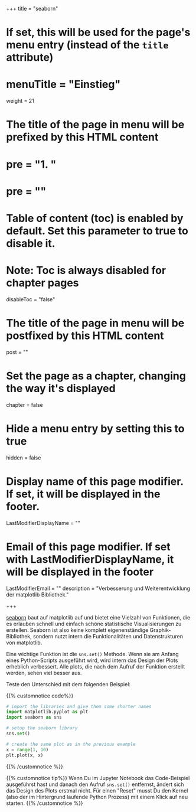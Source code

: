 +++
title = "seaborn"
# If set, this will be used for the page's menu entry (instead of the `title` attribute)
# menuTitle = "Einstieg"
weight = 21
# The title of the page in menu will be prefixed by this HTML content
# pre = "<b>1. </b>"
# pre = "<i class='fab fa-github'></i>"
# Table of content (toc) is enabled by default. Set this parameter to true to disable it.
# Note: Toc is always disabled for chapter pages
disableToc = "false"
# The title of the page in menu will be postfixed by this HTML content
post = ""
# Set the page as a chapter, changing the way it's displayed
chapter = false
# Hide a menu entry by setting this to true
hidden = false
# Display name of this page modifier. If set, it will be displayed in the footer.
LastModifierDisplayName = ""
# Email of this page modifier. If set with LastModifierDisplayName, it will be displayed in the footer
LastModifierEmail = ""
description = "Verbesserung und Weiterentwicklung der matplotlib Bibliothek."

+++

[seaborn](https://seaborn.pydata.org/) baut auf matplotlib auf und bietet eine Vielzahl von Funktionen, die es erlauben schnell und einfach schöne statistische Visualisierungen zu erstellen. Seaborn ist also keine komplett eigenenständige Graphik-Bibliothek, sondern nutzt intern die Funktionalitäten und Datenstrukturen von matplotlib.

Eine wichtige Funktion ist die `sns.set()` Methode. Wenn sie am Anfang eines Python-Scripts ausgeführt wird, wird intern das Design der Plots erheblich verbessert. Alle plots, die nach dem Aufruf der Funktion erstellt werden, sehen viel besser aus.

Teste den Unterschied mit dem folgenden Beispiel:


{{% customnotice code%}}
```python
# import the libraries and give them some shorter names
import matplotlib.pyplot as plt
import seaborn as sns

# setup the seaborn library
sns.set()

# create the same plot as in the previous example
x = range(1, 10)
plt.plot(x, x)
```
{{% /customnotice %}}

{{% customnotice tip%}}
Wenn Du im Jupyter Notebook das Code-Beispiel ausgeführst hast und danach den Aufruf `sns.set()` entfernst, ändert sich das Design des Plots erstmal nicht. Für einen "Reset" musst Du den Kernel (also der im Hintergrund laufende Python Prozess) mit einem Klick auf <i class="fas fa-redo"></i> neu starten.
{{% /customnotice %}}
